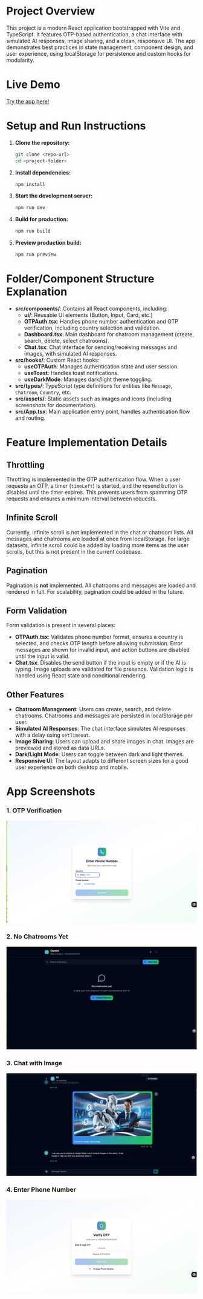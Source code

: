 # Project Overview

This project is a modern React application bootstrapped with Vite and TypeScript. It features OTP-based authentication, a chat interface with simulated AI responses, image sharing, and a clean, responsive UI. The app demonstrates best practices in state management, component design, and user experience, using localStorage for persistence and custom hooks for modularity.

# Live Demo

[Try the app here!](https://geminiaichatapp.netlify.app/)

# Setup and Run Instructions

1. **Clone the repository:**
   ```sh
   git clone <repo-url>
   cd <project-folder>
   ```
2. **Install dependencies:**
   ```sh
   npm install
   ```
3. **Start the development server:**
   ```sh
   npm run dev
   ```
4. **Build for production:**
   ```sh
   npm run build
   ```
5. **Preview production build:**
   ```sh
   npm run preview
   ```

# Folder/Component Structure Explanation

- **src/components/**: Contains all React components, including:
  - **ui/**: Reusable UI elements (Button, Input, Card, etc.)
  - **OTPAuth.tsx**: Handles phone number authentication and OTP verification, including country selection and validation.
  - **Dashboard.tsx**: Main dashboard for chatroom management (create, search, delete, select chatrooms).
  - **Chat.tsx**: Chat interface for sending/receiving messages and images, with simulated AI responses.
- **src/hooks/**: Custom React hooks:
  - **useOTPAuth**: Manages authentication state and user session.
  - **useToast**: Handles toast notifications.
  - **useDarkMode**: Manages dark/light theme toggling.
- **src/types/**: TypeScript type definitions for entities like `Message`, `Chatroom`, `Country`, etc.
- **src/assets/**: Static assets such as images and icons (including screenshots for documentation).
- **src/App.tsx**: Main application entry point, handles authentication flow and routing.

# Feature Implementation Details

## Throttling
Throttling is implemented in the OTP authentication flow. When a user requests an OTP, a timer (`timeLeft`) is started, and the resend button is disabled until the timer expires. This prevents users from spamming OTP requests and ensures a minimum interval between requests.

## Infinite Scroll
Currently, infinite scroll is not implemented in the chat or chatroom lists. All messages and chatrooms are loaded at once from localStorage. For large datasets, infinite scroll could be added by loading more items as the user scrolls, but this is not present in the current codebase.

## Pagination
Pagination is **not** implemented. All chatrooms and messages are loaded and rendered in full. For scalability, pagination could be added in the future.

## Form Validation
Form validation is present in several places:
- **OTPAuth.tsx**: Validates phone number format, ensures a country is selected, and checks OTP length before allowing submission. Error messages are shown for invalid input, and action buttons are disabled until the input is valid.
- **Chat.tsx**: Disables the send button if the input is empty or if the AI is typing. Image uploads are validated for file presence.
Validation logic is handled using React state and conditional rendering.

## Other Features
- **Chatroom Management**: Users can create, search, and delete chatrooms. Chatrooms and messages are persisted in localStorage per user.
- **Simulated AI Responses**: The chat interface simulates AI responses with a delay using `setTimeout`.
- **Image Sharing**: Users can upload and share images in chat. Images are previewed and stored as data URLs.
- **Dark/Light Mode**: Users can toggle between dark and light themes.
- **Responsive UI**: The layout adapts to different screen sizes for a good user experience on both desktop and mobile.

# App Screenshots

### 1. OTP Verification
![OTP Verification](src/assets/screenshots/otp-verification.png)

### 2. No Chatrooms Yet
![No Chatrooms Yet](src/assets/screenshots/no-chatrooms.png)

### 3. Chat with Image
![Chat with Image](src/assets/screenshots/chat-image.png)

### 4. Enter Phone Number
![Enter Phone Number](src/assets/screenshots/phone-entry.png)